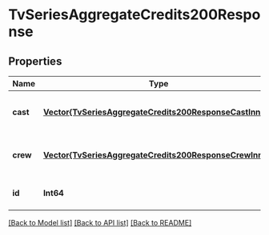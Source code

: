 # TvSeriesAggregateCredits200Response


## Properties
Name | Type | Description | Notes
------------ | ------------- | ------------- | -------------
**cast** | [**Vector{TvSeriesAggregateCredits200ResponseCastInner}**](TvSeriesAggregateCredits200ResponseCastInner.md) |  | [optional] [default to nothing]
**crew** | [**Vector{TvSeriesAggregateCredits200ResponseCrewInner}**](TvSeriesAggregateCredits200ResponseCrewInner.md) |  | [optional] [default to nothing]
**id** | **Int64** |  | [optional] [default to 0]


[[Back to Model list]](../README.md#models) [[Back to API list]](../README.md#api-endpoints) [[Back to README]](../README.md)


